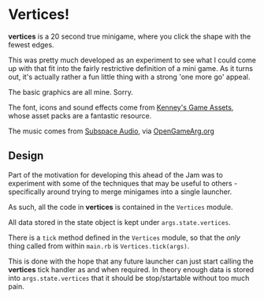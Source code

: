 Vertices!
=========

**vertices** is a 20 second true minigame, where you click the shape with the fewest edges.

This was pretty much developed as an experiment to see what I could come up with that
fit into the fairly restrictive definition of a mini game. As it turns out, it's actually
rather a fun little thing with a strong 'one more go' appeal.

The basic graphics are all mine. Sorry.

The font, icons and sound effects come from [Kenney's Game Assets](https://kenney.nl), 
whose asset packs are a fantastic resource.

The music comes from [Subspace Audio](https://juhanijunkala.com/), via 
[OpenGameArg.org](https://opengameart.org/content/5-chiptunes-action)


Design
------

Part of the motivation for developing this ahead of the Jam was to experiment with
some of the techniques that may be useful to others - specifically around trying
to merge minigames into a single launcher.

As such, all the code in **vertices** is contained in the `Vertices` module. 

All data stored in the state object is kept under `args.state.vertices`.

There is a `tick` method defined in the `Vertices` module, so that the *only* thing
called from within `main.rb` is `Vertices.tick(args)`.

This is done with the hope that any future launcher can just start calling the
**vertices** tick handler as and when required. In theory enough data is stored
into `args.state.vertices` that it should be stop/startable without too much pain.
